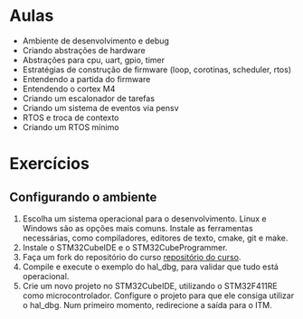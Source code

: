 # Aulas

- Ambiente de desenvolvimento e debug
- Criando abstrações de hardware
- Abstrações para cpu, uart, gpio, timer
- Estratégias de construção de firmware (loop, corotinas, scheduler, rtos)
- Entendendo a partida do firmware
- Entendendo o cortex M4
- Criando um escalonador de tarefas
- Criando um sistema de eventos via pensv
- RTOS e troca de contexto
- Criando um RTOS mínimo

# Exercícios

## Configurando o ambiente

1. Escolha um sistema operacional para o desenvolvimento. Linux e Windows são as opções mais comuns. Instale as ferramentas necessárias, como compiladores, editores de texto, cmake, git e make.
2. Instale o STM32CubeIDE e o STM32CubeProgrammer.
3. Faça um fork do repositório do curso [repositório do curso](https://github.com/marcelobarrosufu/fwdev/tree/main).
3. Compile e execute o exemplo do hal_dbg, para validar que tudo está operacional.
4. Crie um novo projeto no STM32CubeIDE, utilizando o STM32F411RE como microcontrolador. Configure o projeto para que ele consiga utilizar o hal_dbg. Num primeiro momento, redirecione a saída para o ITM.

